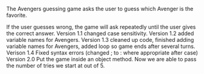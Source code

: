 The Avengers guessing game asks the user to guess which Avenger is the favorite.

If the user guesses wrong, the game will ask repeatedly until the user gives the correct answer.
Version 1.1 changed case sensitivity.
Version 1.2 added variable names for Avengers.
Version 1.3 cleaned up code, finished adding variable names for Avengers, added loop so game ends after several turns.
Verison 1.4 Fixed syntax errors (changed ; to : where appropriate after case)
Version 2.0 Put the game inside an object method. Now we are able to pass the number of tries we start at out of 5.
